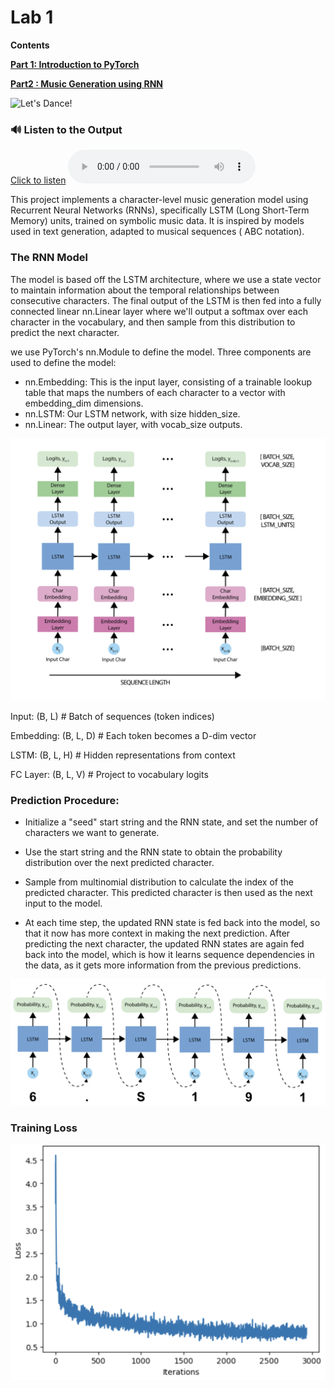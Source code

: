 # Lab 1 

**Contents**

[**Part 1: Introduction to PyTorch**](https://github.com/Prashanna-Raj-Pandit/DeepLearning-MIT/blob/main/Lab1/PT_Part1_Intro.ipynb) 

[**Part2 : Music Generation using RNN**](https://github.com/Prashanna-Raj-Pandit/DeepLearning-MIT/blob/main/Lab1/PT_Part2_Music_Generation.ipynb)

![Let's Dance!](http://33.media.tumblr.com/3d223954ad0a77f4e98a7b87136aa395/tumblr_nlct5lFVbF1qhu7oio1_500.gif)

### 🔊 Listen to the Output
[Click to listen](./output_10.mp3)
<audio controls>
  <source src="./output_10.wav" type="audio/wav">
</audio>


This project implements a character-level music generation model using Recurrent Neural Networks (RNNs), specifically LSTM (Long Short-Term Memory) units, trained on symbolic music data. It is inspired by models used in text generation, adapted to musical sequences ( ABC notation).

### The RNN Model

The model is based off the LSTM architecture, where we use a state vector to maintain information about the temporal relationships between consecutive characters. The final output of the LSTM is then fed into a fully connected linear nn.Linear layer where we'll output a softmax over each character in the vocabulary, and then sample from this distribution to predict the next character.

we use PyTorch's nn.Module to define the model. Three components are used to define the model:

* nn.Embedding: This is the input layer, consisting of a trainable lookup table that maps the numbers of each character to a vector with embedding_dim dimensions.
* nn.LSTM: Our LSTM network, with size hidden_size.
* nn.Linear: The output layer, with vocab_size outputs.

![architecture](./architecture.png)

Input:         (B, L)             # Batch of sequences (token indices)

Embedding:     (B, L, D)          # Each token becomes a D-dim vector

LSTM:          (B, L, H)          # Hidden representations from context

FC Layer:      (B, L, V)          # Project to vocabulary logits

### Prediction Procedure:

* Initialize a "seed" start string and the RNN state, and set the number of characters we want to generate.

* Use the start string and the RNN state to obtain the probability distribution over the next predicted character.

* Sample from multinomial distribution to calculate the index of the predicted character. This predicted character is then used as the next input to the model.

* At each time step, the updated RNN state is fed back into the model, so that it now has more context in making the next prediction. After predicting the next character, the updated RNN states are again fed back into the model, which is how it learns sequence dependencies in the data, as it gets more information from the previous predictions.

![prediction_procedure](./prediction_procedure.png)

### Training Loss
![image.png](./image.png)
